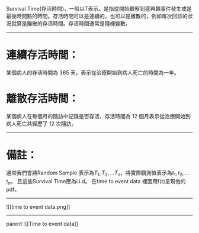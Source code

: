 Survival Time(存活時間)，一般以T表示。是指從開始觀察到感興趣事件發生或是最後時間點的時間。存活時間可以是連續的，也可以是離散的，例如每次回診的狀況就算是離散的存活時間。存活時間通常是隨機變數。
- - -
# 連續存活時間：
某個病人的存活時間為 365 天，表示從治療開始到病人死亡的時間為一年。

# 離散存活時間：
某個病人在每個月的隨訪中記錄是否存活，存活時間為 12 個月表示從治療開始到病人死亡共經歷了 12 次隨訪。
- - -
# 備註：
通常我們會將Random Sample 表示為$T_1,T_2,\ldots T_n$，將實際觀測值表示為$t_1,t_2,\ldots t_n$。
且這些Survival Time應為i.i.d。
在time to event data 裡面用f(t)呈現他的pdf。
- - -
![[time to event data.png]]
- - -
parent::[[Time to event data]]